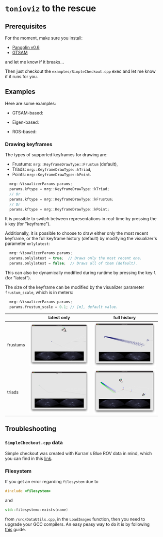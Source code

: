 # `tonioviz` to the rescue

## Prerequisites

For the moment, make sure you install:
- [Pangolin v0.6](https://github.com/stevenlovegrove/Pangolin/releases/tag/v0.6)
- [GTSAM](https://github.com/borglab/gtsam)

and let me know if it breaks...

Then just checkout the `examples/SimpleCheckout.cpp` exec and let me know if it
runs for you.

<!-- You can install the necessary dependencies by just running the -->
<!-- `install-dependencies.sh` script. This will install: -->

<!-- - Pangolin -->

<!-- In addition, you need to have the following: -->

<!-- - GTSAM (negotiable if you guys think we should remove this dependency, should -->
<!--   be pretty easy to do) -->

## Examples

Here are some examples:

- GTSAM-based:

- Eigen-based:

- ROS-based:

### Drawing keyframes

The types of supported keyframes for drawing are:
- Frustums: `mrg::KeyframeDrawType::Frustum` (default),
- Triads: `mrg::KeyframeDrawType::kTriad`,
- Points: `mrg::KeyframeDrawType::kPoint`.

```cpp
  mrg::VisualizerParams params;
  params.kftype = mrg::KeyframeDrawType::kTriad;
  // Or
  params.kftype = mrg::KeyframeDrawType::kFrustum;
  // Or
  params.kftype = mrg::KeyframeDrawType::kPoint;
```

It is possible to switch between representations in real-time by pressing the
`k` key (for "keyframe").

Additionally, it is possible to choose to draw either only the most recent
keyframe, or the full keyframe history (default) by modifying the visualizer's
parameter `onlylatest`:

```cpp
  mrg::VisualizerParams params;
  params.onlylatest = true;  // Draws only the most recent one.
  params.onlylatest = false;  // Draws all of them (default).
```

This can also be dynamically modified during runtime by pressing the key `l`
(for "latest").

The size of the keyframe can be modified by the visualizer parameter
`frustum_scale`, which is in meters:

```cpp
  mrg::VisualizerParams params;
  params.frustum_scale = 0.1; // [m], default value.
```

|          | latest only                      | full history                   |
|----------|----------------------------------|--------------------------------|
| frustums | ![fl](assets/frustum-latest.png) | ![ff](assets/frustum-full.png) |
| triads   | ![tl](assets/triad-latest.png)   | ![tf](assets/triad-full.png)   |

## Troubleshooting

### `SimpleCheckout.cpp` data

Simple checkout was created with Kurran's Blue ROV data in mind, which you can
find in this
[link](https://drive.google.com/drive/folders/1c-FjAgZI91IUzn-MGl9Tl4CUMox31dPq).

### Filesystem

If you get an error regarding `filesystem` due to

```cpp
#include <filesystem>
```

and

```cpp
std::filesystem::exists(name)
```

from `/src/DataUtils.cpp`, in the `LoadImages` function, then you need to
upgrade your GCC compilers. An easy peasy way to do it is by following
[this](https://linuxize.com/post/how-to-install-gcc-compiler-on-ubuntu-18-04/)
guide.
